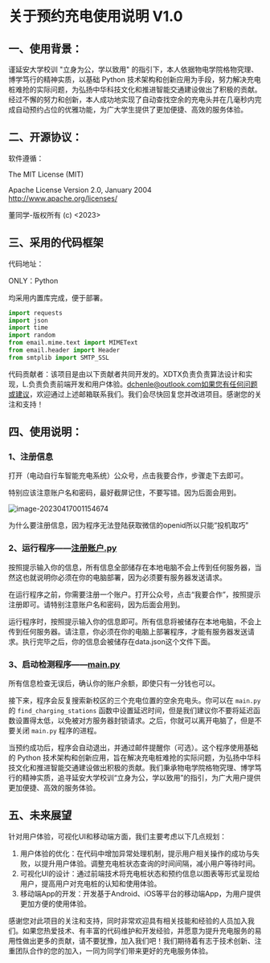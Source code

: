 # 关于预约充电使用说明 V1.0

## 一、使用背景：

谨延安大学校训 "立身为公，学以致用" 的指引下，本人依据物电学院格物究理、博学笃行的精神实质，以基础 Python 技术架构和创新应用为手段，努力解决充电桩难抢的实际问题，为弘扬中华科技文化和推进智能交通建设做出了积极的贡献。经过不懈的努力和创新，本人成功地实现了自动查找空余的充电头并在几毫秒内完成自动预约占位的优雅功能，为广大学生提供了更加便捷、高效的服务体验。

## 二、开源协议：

软件遵循：

The MIT License (MIT)

Apache License Version 2.0, January 2004 http://www.apache.org/licenses/

董同学-版权所有 (c) <2023> <AMLUCK holder>

## 三、采用的代码框架

代码地址：

ONLY：Python

均采用内置库完成，便于部署。

```python
import requests
import json
import time
import random
from email.mime.text import MIMEText
from email.header import Header
from smtplib import SMTP_SSL
```

代码贡献者：该项目是由以下贡献者共同开发的。XDTX负责负责算法设计和实现，L.负责负责前端开发和用户体验。dchenle@outlook.com如果您有任何问题或建议，欢迎通过上述邮箱联系我们。我们会尽快回复您并改进项目。感谢您的关注和支持！

## 四、使用说明：

### 1、注册信息

打开（电动自行车智能充电系统）公众号，点击我要合作，步骤走下去即可。

特别应该注意账户名和密码，最好截屏记住，不要写错。因为后面会用到。

![image-20230417001154674](https://imgblogt.oss-cn-hangzhou.aliyuncs.com/img/202304170011757.png)

为什么要注册信息，因为程序无法登陆获取微信的openid所以只能“投机取巧”

### 2、运行程序——[注册账户.py](http://xn--26q391bt5hmt7a.py)

按照提示输入你的信息，所有信息全部储存在本地电脑不会上传到任何服务器，当然这也就说明你必须在你的电脑部署，因为必须要有服务器发送请求。

在运行程序之前，你需要注册一个账户。打开公众号，点击“我要合作”，按照提示注册即可。请特别注意账户名和密码，因为后面会用到。

运行程序时，按照提示输入你的信息即可。所有信息将被储存在本地电脑，不会上传到任何服务器。请注意，你必须在你的电脑上部署程序，才能有服务器发送请求。执行完毕之后，你的信息会被储存在data.json这个文件下面。

### 3、启动检测程序——[main.py](http://main.py)

所有信息检查无误后，确认你的账户余额，即使只有一分钱也可以。

接下来，程序会反复搜索新校区的三个充电位置的空余充电头。你可以在 `main.py` 的 `find_charging_stations` 函数中设置延迟时间，但是我们建议你不要将延迟函数设置得太低，以免被对方服务器封锁请求。之后，你就可以离开电脑了，但是不要关闭 `main.py` 程序的进程。

当预约成功后，程序会自动退出，并通过邮件提醒你（可选）。这个程序使用基础的 Python 技术架构和创新应用，旨在解决充电桩难抢的实际问题，为弘扬中华科技文化和推进智能交通建设做出积极的贡献。我们秉承物电学院格物究理、博学笃行的精神实质，追寻延安大学校训“立身为公，学以致用”的指引，为广大用户提供更加便捷、高效的服务体验。

## 五、未来展望

针对用户体验，可视化UI和移动端方面，我们主要考虑以下几点规划：

1. 用户体验的优化：在代码中增加异常处理机制，提示用户相关操作的成功与失败，以提升用户体验。调整充电桩状态查询的时间间隔，减小用户等待时间。
2. 可视化UI的设计：通过前端技术将充电桩状态和预约信息以图表等形式呈现给用户，提高用户对充电桩的认知和使用体验。
3. 移动端App的开发：开发基于Android、iOS等平台的移动端App，为用户提供更加方便的使用体验。

感谢您对此项目的关注和支持，同时非常欢迎具有相关技能和经验的人员加入我们。如果您热爱技术、有丰富的代码维护和开发经验，并愿意为提升充电服务的易用性做出更多的贡献，请不要犹豫，加入我们吧！我们期待着有志于技术创新、注重团队合作的您的加入，一同为同学们带来更好的充电服务体验。